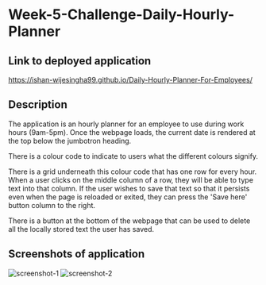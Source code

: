 # Week-5-Challenge-Daily-Hourly-Planner

## Link to deployed application
https://ishan-wijesingha99.github.io/Daily-Hourly-Planner-For-Employees/

## Description
The application is an hourly planner for an employee to use during work hours (9am-5pm). Once the webpage loads, the current date is rendered at the top below the jumbotron heading. 

There is a colour code to indicate to users what the different colours signify.

There is a grid underneath this colour code that has one row for every hour. When a user clicks on the middle column of a row, they will be able to type text into that column. If the user wishes to save that text so that it persists even when the page is reloaded or exited, they can press the 'Save here' button column to the right.

There is a button at the bottom of the webpage that can be used to delete all the locally stored text the user has saved.

## Screenshots of application
![screenshot-1](./assets/images/screenshot-1.png)
![screenshot-2](./assets/images/screenshot-2.png)


